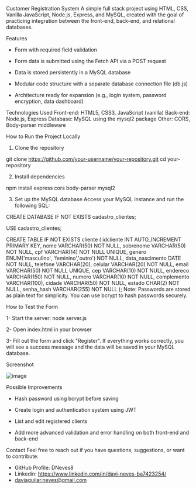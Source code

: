 Customer Registration System
A simple full stack project using HTML, CSS, Vanilla JavaScript, Node.js, Express, and MySQL, created with the goal of practicing integration between the front-end, back-end, and relational databases.

Features
- Form with required field validation

- Form data is submitted using the Fetch API via a POST request

- Data is stored persistently in a MySQL database

- Modular code structure with a separate database connection file (db.js)

- Architecture ready for expansion (e.g., login system, password encryption, data dashboard)

Technologies Used
Front-end: HTML5, CSS3, JavaScript (vanilla)
Back-end: Node.js, Express
Database: MySQL using the mysql2 package
Other: CORS, Body-parser middleware

How to Run the Project Locally
1. Clone the repository

git clone https://github.com/your-username/your-repository.git
cd your-repository

2. Install dependencies

npm install express cors body-parser mysql2

3. Set up the MySQL database
Access your MySQL instance and run the following SQL:

CREATE DATABASE IF NOT EXISTS cadastro_clientes;

USE cadastro_clientes;

CREATE TABLE IF NOT EXISTS cliente (
  idcliente INT AUTO_INCREMENT PRIMARY KEY,
  nome VARCHAR(50) NOT NULL,
  sobrenome VARCHAR(50) NOT NULL,
  cpf VARCHAR(14) NOT NULL UNIQUE,
  genero ENUM('masculino', 'feminino','outro') NOT NULL,
  data_nascimento DATE NOT NULL,
  telefone VARCHAR(20),
  celular VARCHAR(20) NOT NULL,
  email VARCHAR(50) NOT NULL UNIQUE,
  cep VARCHAR(10) NOT NULL,
  endereco VARCHAR(150) NOT NULL,
  numero VARCHAR(10) NOT NULL,
  complemento VARCHAR(100),
  cidade VARCHAR(50) NOT NULL,
  estado CHAR(2) NOT NULL,
  senha_hash VARCHAR(255) NOT NULL
);
Note: Passwords are stored as plain text for simplicity. You can use bcrypt to hash passwords securely.

How to Test the Form

1- Start the server:
node server.js

2- Open index.html in your browser

3- Fill out the form and click "Register". If everything works correctly, you will see a success message and the data will be saved in your MySQL database.

Screenshot


![image](https://github.com/user-attachments/assets/d8d0f6e7-048d-402c-b62d-99eb4e542848)

Possible Improvements 
- Hash password using bcrypt before saving

- Create login and authentication system using JWT

- List and edit registered clients

- Add more advanced validation and error handling on both front-end and back-end

Contact
Feel free to reach out if you have questions, suggestions, or want to contribute:

- GitHub Profile: DNeves8
- Linkedin: https://www.linkedin.com/in/davi-neves-ba7423254/
- daviaguiiar.neves@gmail.com
